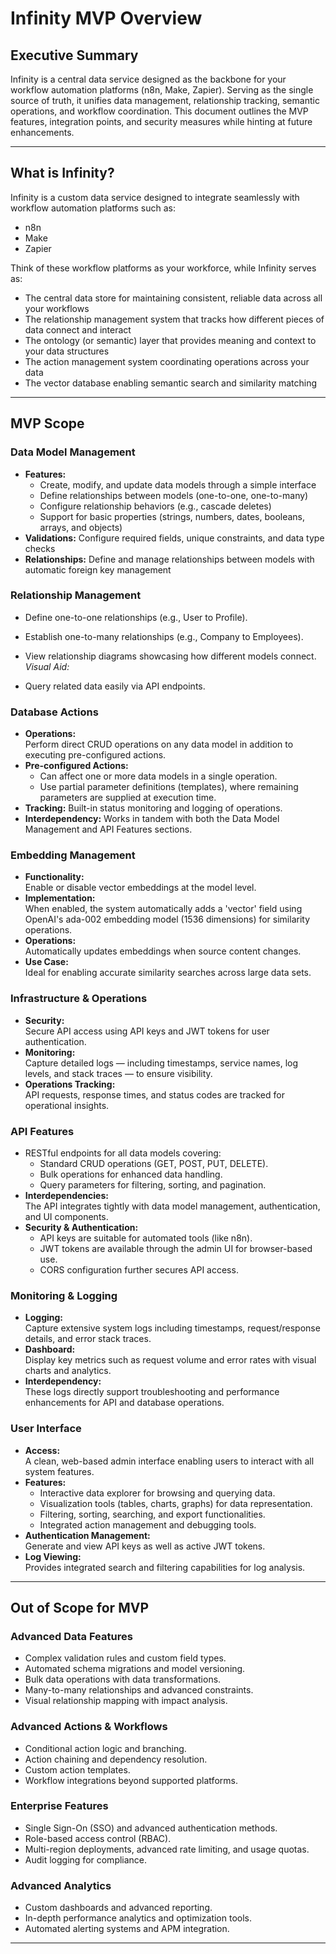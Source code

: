 # Infinity MVP Overview

## Executive Summary
Infinity is a central data service designed as the backbone for your workflow automation platforms (n8n, Make, Zapier). Serving as the single source of truth, it unifies data management, relationship tracking, semantic operations, and workflow coordination. This document outlines the MVP features, integration points, and security measures while hinting at future enhancements.

---

## What is Infinity?

Infinity is a custom data service designed to integrate seamlessly with workflow automation platforms such as:
- n8n
- Make
- Zapier

Think of these workflow platforms as your workforce, while Infinity serves as:
- The central data store for maintaining consistent, reliable data across all your workflows
- The relationship management system that tracks how different pieces of data connect and interact
- The ontology (or semantic) layer that provides meaning and context to your data structures
- The action management system coordinating operations across your data
- The vector database enabling semantic search and similarity matching


---

## MVP Scope 

### Data Model Management
- **Features:** 
  - Create, modify, and update data models through a simple interface
  - Define relationships between models (one-to-one, one-to-many)
  - Configure relationship behaviors (e.g., cascade deletes)
  - Support for basic properties (strings, numbers, dates, booleans, arrays, and objects)
- **Validations:** Configure required fields, unique constraints, and data type checks
- **Relationships:** Define and manage relationships between models with automatic foreign key management

### Relationship Management
- Define one-to-one relationships (e.g., User to Profile).
- Establish one-to-many relationships (e.g., Company to Employees).
- View relationship diagrams showcasing how different models connect.  
  *Visual Aid:* 

- Query related data easily via API endpoints.

### Database Actions
- **Operations:**  
  Perform direct CRUD operations on any data model in addition to executing pre-configured actions.
- **Pre-configured Actions:**  
  - Can affect one or more data models in a single operation.  
  - Use partial parameter definitions (templates), where remaining parameters are supplied at execution time.
- **Tracking:** Built-in status monitoring and logging of operations.
- **Interdependency:** Works in tandem with both the Data Model Management and API Features sections.

### Embedding Management
- **Functionality:**  
  Enable or disable vector embeddings at the model level.
- **Implementation:**  
  When enabled, the system automatically adds a 'vector' field using OpenAI's ada-002 embedding model (1536 dimensions) for similarity operations.
- **Operations:**  
  Automatically updates embeddings when source content changes.
- **Use Case:**  
  Ideal for enabling accurate similarity searches across large data sets.

### Infrastructure & Operations
- **Security:**  
  Secure API access using API keys and JWT tokens for user authentication.
- **Monitoring:**  
  Capture detailed logs — including timestamps, service names, log levels, and stack traces — to ensure visibility.
- **Operations Tracking:**  
  API requests, response times, and status codes are tracked for operational insights.

### API Features
- RESTful endpoints for all data models covering:
  - Standard CRUD operations (GET, POST, PUT, DELETE).
  - Bulk operations for enhanced data handling.
  - Query parameters for filtering, sorting, and pagination.
- **Interdependencies:**  
  The API integrates tightly with data model management, authentication, and UI components.
- **Security & Authentication:**  
  - API keys are suitable for automated tools (like n8n).
  - JWT tokens are available through the admin UI for browser-based use.
  - CORS configuration further secures API access.

### Monitoring & Logging
- **Logging:**  
  Capture extensive system logs including timestamps, request/response details, and error stack traces.
- **Dashboard:**  
  Display key metrics such as request volume and error rates with visual charts and analytics.
- **Interdependency:**  
  These logs directly support troubleshooting and performance enhancements for API and database operations.

### User Interface
- **Access:**  
  A clean, web-based admin interface enabling users to interact with all system features.
- **Features:**  
  - Interactive data explorer for browsing and querying data.
  - Visualization tools (tables, charts, graphs) for data representation.
  - Filtering, sorting, searching, and export functionalities.
  - Integrated action management and debugging tools.
- **Authentication Management:**  
  Generate and view API keys as well as active JWT tokens.
- **Log Viewing:**  
  Provides integrated search and filtering capabilities for log analysis.



---

## Out of Scope for MVP

### Advanced Data Features
- Complex validation rules and custom field types.
- Automated schema migrations and model versioning.
- Bulk data operations with data transformations.
- Many-to-many relationships and advanced constraints.
- Visual relationship mapping with impact analysis.

### Advanced Actions & Workflows
- Conditional action logic and branching.
- Action chaining and dependency resolution.
- Custom action templates.
- Workflow integrations beyond supported platforms.

### Enterprise Features
- Single Sign-On (SSO) and advanced authentication methods.
- Role-based access control (RBAC).
- Multi-region deployments, advanced rate limiting, and usage quotas.
- Audit logging for compliance.

### Advanced Analytics
- Custom dashboards and advanced reporting.
- In-depth performance analytics and optimization tools.
- Automated alerting systems and APM integration.





---



